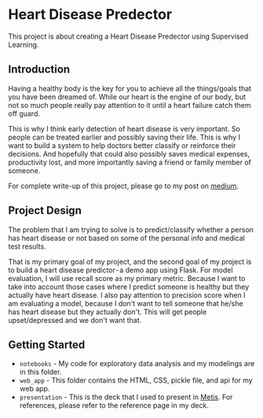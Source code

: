 # Heart Disease Predector
This project is about creating a Heart Disease Predector using Supervised Learning.

## Introduction  
Having a healthy body is the key for you to achieve all the things/goals that you have been dreamed of. While our heart is the engine of our body, but not so much people really pay attention to it until a heart failure catch them off guard.  

This is why I think early detection of heart disease is very important. So people can be treated earlier and possibly saving their life. This is why I want to build a system to help doctors better classify or reinforce their decisions. And hopefully that could also possibly saves medical expenses, productivity lost, and more importantly saving a friend or family member of someone.  

For complete write-up of this project, please go to my post on [medium](https://medium.com/@kahousio/will-you-have-heart-disease-a-heart-disease-predictor-using-machine-learning-38df796f562d).

## Project Design
The problem that I am trying to solve is to predict/classify whether a person has heart disease or not based on some of the personal info and medical test results.  

That is my primary goal of my project, and the second goal of my project is to build a heart disease predictor - a demo app using Flask.
For model evaluation, I will use recall score as my primary metric. Because I want to take into account those cases where I predict someone is healthy but they actually have heart disease. I also pay attention to precision score when I am evaluating a model, because I don't want to tell someone that he/she has heart disease but they actually don't. This will get people upset/depressed and we don't want that.  

## Getting Started
* `notebooks` - My code for exploratory data analysis and my modelings are in this folder. 
* `web_app` - This folder contains the HTML, CSS, pickle file, and api for my web app.  
* `presentation` - This is the deck that I used to present in [Metis](https://www.thisismetis.com/). For references, please refer to the reference page in my deck.

